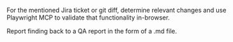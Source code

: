 For the mentioned Jira ticket or git diff, determine relevant changes and use Playwright MCP to validate that functionality in-browser.

Report finding back to a QA report in the form of a .md file.